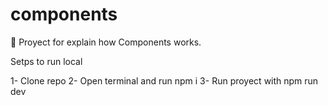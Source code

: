 # components

🎉 Proyect for explain how Components works.


Setps to run local

1- Clone repo
2- Open terminal and run npm i 
3- Run proyect with npm run dev
